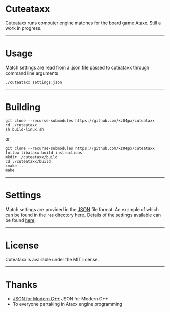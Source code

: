 # Cuteataxx
Cuteataxx runs computer engine matches for the board game [Ataxx](https://en.wikipedia.org/wiki/Ataxx). Still a work in progress.

---

# Usage
Match settings are read from a .json file passed to cuteataxx through command line arguments
```
./cuteataxx settings.json
```

---

# Building
```
git clone --recurse-submodules https://github.com/kz04px/cuteataxx
cd ./cuteataxx
sh build-linux.sh
```
or
```
git clone --recurse-submodules https://github.com/kz04px/cuteataxx
follow libataxx build instructions
mkdir ./cuteataxx/build
cd ./cuteataxx/build
cmake ..
make
```

---

# Settings
Match settings are provided in the [JSON](https://en.wikipedia.org/wiki/JSON) file format. An example of which can be found in the `res` directory [here](./res/settings.json). Details of the settings available can be found [here](./settings.md).

---

# License
Cuteataxx is available under the MIT license.

---

# Thanks
- [JSON for Modern C++](https://github.com/nlohmann/json) JSON for Modern C++
- To everyone partaking in Ataxx engine programming
